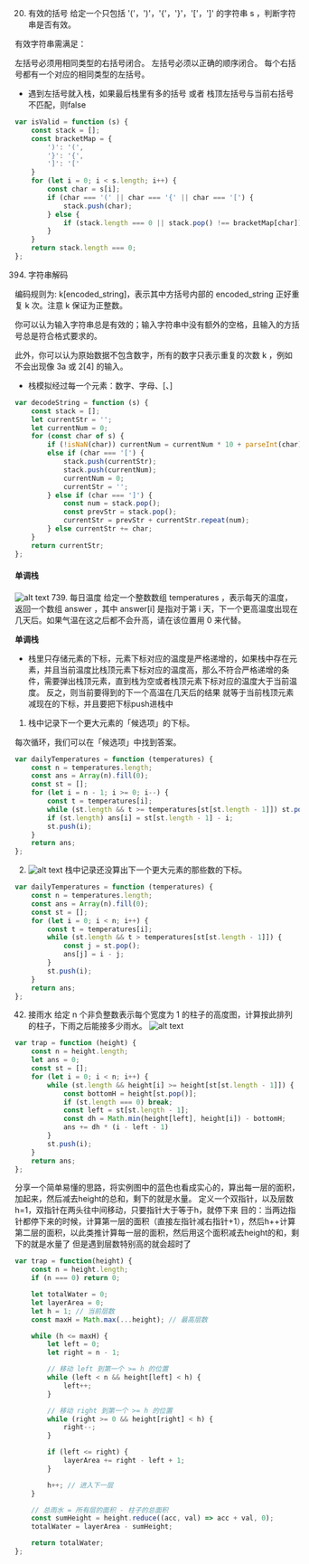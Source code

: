 20. 有效的括号
给定一个只包括 '('，')'，'{'，'}'，'['，']' 的字符串 s ，判断字符串是否有效。

有效字符串需满足：

左括号必须用相同类型的右括号闭合。
左括号必须以正确的顺序闭合。
每个右括号都有一个对应的相同类型的左括号。
- 遇到左括号就入栈，如果最后栈里有多的括号 或者 栈顶左括号与当前右括号不匹配，则false
```js
var isValid = function (s) {
    const stack = [];
    const bracketMap = {
        ')': '(',
        '}': '{',
        ']': '['
    }
    for (let i = 0; i < s.length; i++) {
        const char = s[i];
        if (char === '(' || char === '{' || char === '[') {
            stack.push(char);
        } else {
            if (stack.length === 0 || stack.pop() !== bracketMap[char]) return false;
        }
    }
    return stack.length === 0;
};
```
394. 字符串解码

编码规则为: k[encoded_string]，表示其中方括号内部的 encoded_string 正好重复 k 次。注意 k 保证为正整数。

你可以认为输入字符串总是有效的；输入字符串中没有额外的空格，且输入的方括号总是符合格式要求的。

此外，你可以认为原始数据不包含数字，所有的数字只表示重复的次数 k ，例如不会出现像 3a 或 2[4] 的输入。

- 栈模拟经过每一个元素：数字、字母、[、]
```js
var decodeString = function (s) {
    const stack = [];
    let currentStr = '';
    let currentNum = 0;
    for (const char of s) {
        if (!isNaN(char)) currentNum = currentNum * 10 + parseInt(char);
        else if (char === '[') {
            stack.push(currentStr);
            stack.push(currentNum);
            currentNum = 0;
            currentStr = '';
        } else if (char === ']') {
            const num = stack.pop();
            const prevStr = stack.pop();
            currentStr = prevStr + currentStr.repeat(num);
        } else currentStr += char;
    }
    return currentStr;
};
```

#### 单调栈
![alt text](image-7.png)
739. 每日温度
给定一个整数数组 temperatures ，表示每天的温度，返回一个数组 answer ，其中 answer[i] 是指对于第 i 天，下一个更高温度出现在几天后。如果气温在这之后都不会升高，请在该位置用 0 来代替。

**单调栈**
- 栈里只存储元素的下标，元素下标对应的温度是严格递增的，如果栈中存在元素，并且当前温度比栈顶元素下标对应的温度高，那么不符合严格递增的条件，需要弹出栈顶元素，直到栈为空或者栈顶元素下标对应的温度大于当前温度。  反之，则当前要得到的下一个高温在几天后的结果 就等于当前栈顶元素减现在的下标，并且要把下标push进栈中

1. 栈中记录下一个更大元素的「候选项」的下标。

每次循环，我们可以在「候选项」中找到答案。

```js
var dailyTemperatures = function (temperatures) {
    const n = temperatures.length;
    const ans = Array(n).fill(0);
    const st = [];
    for (let i = n - 1; i >= 0; i--) {
        const t = temperatures[i];
        while (st.length && t >= temperatures[st[st.length - 1]]) st.pop();
        if (st.length) ans[i] = st[st.length - 1] - i;
        st.push(i);
    }
    return ans;
};
```
2. ![alt text](image-8.png)
栈中记录还没算出下一个更大元素的那些数的下标。
```js
var dailyTemperatures = function (temperatures) {
    const n = temperatures.length;
    const ans = Array(n).fill(0);
    const st = [];
    for (let i = 0; i < n; i++) {
        const t = temperatures[i];
        while (st.length && t > temperatures[st[st.length - 1]]) {
            const j = st.pop();
            ans[j] = i - j;
        }
        st.push(i);
    }
    return ans;
};
```
42. 接雨水
给定 n 个非负整数表示每个宽度为 1 的柱子的高度图，计算按此排列的柱子，下雨之后能接多少雨水。
![alt text](image-9.png)
```js
var trap = function (height) {
    const n = height.length;
    let ans = 0;
    const st = [];
    for (let i = 0; i < n; i++) {
        while (st.length && height[i] >= height[st[st.length - 1]]) {
            const bottomH = height[st.pop()];
            if (st.length === 0) break;
            const left = st[st.length - 1];
            const dh = Math.min(height[left], height[i]) - bottomH;
            ans += dh * (i - left - 1)
        }
        st.push(i);
    }
    return ans;
};
```
分享一个简单易懂的思路，将实例图中的蓝色也看成实心的，算出每一层的面积，加起来，然后减去height的总和，剩下的就是水量。
定义一个双指针，以及层数h=1，双指针在两头往中间移动，只要指针大于等于h，就停下来
目的：当两边指针都停下来的时候，计算第一层的面积（直接左指针减右指针+1），然后h++计算第二层的面积，以此类推计算每一层的面积，然后用这个面积减去height的和，剩下的就是水量了
但是遇到层数特别高的就会超时了

```js
var trap = function(height) {
    const n = height.length;
    if (n === 0) return 0;

    let totalWater = 0;
    let layerArea = 0;
    let h = 1; // 当前层数
    const maxH = Math.max(...height); // 最高层数

    while (h <= maxH) {
        let left = 0;
        let right = n - 1;

        // 移动 left 到第一个 >= h 的位置
        while (left < n && height[left] < h) {
            left++;
        }

        // 移动 right 到第一个 >= h 的位置
        while (right >= 0 && height[right] < h) {
            right--;
        }

        if (left <= right) {
            layerArea += right - left + 1;
        }

        h++; // 进入下一层
    }

    // 总雨水 = 所有层的面积 - 柱子的总面积
    const sumHeight = height.reduce((acc, val) => acc + val, 0);
    totalWater = layerArea - sumHeight;

    return totalWater;
};
```
